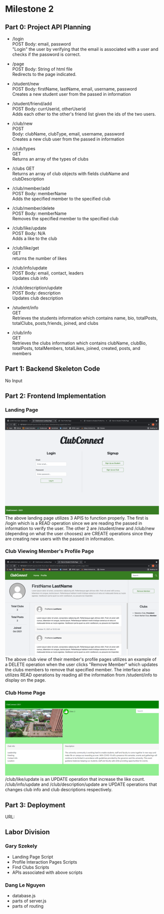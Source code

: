 # Milestone 2

## Part 0: Project API Planning

- /login  
POST
Body: email, password  
"Login" the user by verifying that the email is associated with a user and checks if the password is correct.

- /page  
POST
Body: String of html file  
Redirects to the page indicated.

- /student/new  
POST
Body: firstName, lastName, email, username, password  
Creates a new student user from the passed in information

- /student/friend/add  
POST
Body: currUserid, otherUserid  
Adds each other to the other's friend list given the ids of the two users.

- /club/new  
POST  
Body: clubName, clubType, email, username, password  
Creates a new club user from the passed in information

- /club/types  
GET  
Returns an array of the types of clubs

- /clubs
GET  
Returns an array of club objects with fields clubName and clubDescription

- /club/member/add  
POST
Body: memberName  
Adds the specified member to the specified club

- /club/member/delete  
POST
Body: memberName  
Removes the specified member to the specified club

- /club/like/update  
POST
Body: N/A  
Adds a like to the club

- /club/like/get  
GET  
returns the number of likes

- /club/info/update  
POST
Body: email, contact, leaders  
Updates club info

- /club/description/update  
POST
Body: description  
Updates club description

- /student/info  
GET  
Retrieves the students information which contains name, bio, totalPosts, totalClubs, posts,friends, joined, and clubs

- /club/info  
GET  
Retrieves the clubs information which contains clubName, clubBio, totalPosts, totalMembers, totalLikes, joined, created, posts, and members

## Part 1: Backend Skeleton Code

No Input

## Part 2: Frontend Implementation

### Landing Page
![Landing Page Image](html-and-css/LandingPage.png "Landing Page")
The above landing page utilizes 3 APIS to function properly. The first is /login which is a READ operation since we are reading the passed in information to verify the user. The other 2 are /student/new and /club/new (depending on what the user chooses) are CREATE operations since they are creating new users with the passed in information.

### Club Viewing Member's Profile Page
![Club Viewing Member's Profile Page Image](html-and-css/ClubToStudentProfilePage.png "Club Viewing Member's Profile Page")
The above club view of their member's profile pages utilizes an example of a DELETE operation when the user clicks "Remove Member" which updates the clubs members to remove that specified member. The interface also utilizes READ operations by reading all the information from /student/info to display on the page.

### Club Home Page
![Club Home Page](html-and-css/ClubHomePage2.png "Club Home Page")
/club/like/update is an UPDATE operation that increase the like count. /club/info/update and /club/description/update are UPDATE operations that changes club info and club descriptions respectively.

## Part 3: Deployment

URL: 

## Labor Division
  ### Gary Szekely
  - Landing Page Script
  - Profile Interaction Pages Scripts
  - Find Clubs Scripts
  - APIs associated with above scripts
  ### Dang Le Nguyen
  - database.js
  - parts of server.js
  - parts of routing
